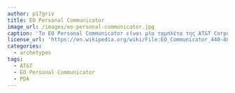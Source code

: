 ```yaml
---
author: p17griv
title: EO Personal Communicator
image_url: /images/eo-personal-communicator.jpg
caption: 'Το EO Personal Communicator είναι μία ταμπλέτα της AT&T Corporation η οποία κυκλοφόρησε τον Απρίλιο του 1993. Το EO Communicator έμοιαζε με έναν μεγάλον προσωπικό ψηφιακό βοηθό (PDA) με δυνατότηα ασύρματων διασυνδέσεων και στάθηκε ενάντια στο Apple Newton.'
license_url: 'https://en.wikipedia.org/wiki/File:EO_Communicator_440-880.jpg'
categories:
  - archetypes
tags:
  - AT&T
  - EO Personal Communicator
  - PDA
---
```

